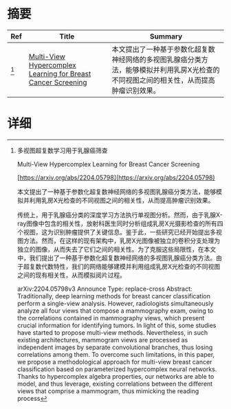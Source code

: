 # 摘要

| Ref | Title | Summary |
| --- | --- | --- |
| [^1] | [Multi-View Hypercomplex Learning for Breast Cancer Screening](https://arxiv.org/abs/2204.05798) | 本文提出了一种基于参数化超复数神经网络的多视图乳腺癌分类方法，能够模拟并利用乳房X光检查的不同视图之间的相关性，从而提高肿瘤识别效果。 |

# 详细

[^1]: 多视图超复数学习用于乳腺癌筛查

    Multi-View Hypercomplex Learning for Breast Cancer Screening

    [https://arxiv.org/abs/2204.05798](https://arxiv.org/abs/2204.05798)

    本文提出了一种基于参数化超复数神经网络的多视图乳腺癌分类方法，能够模拟并利用乳房X光检查的不同视图之间的相关性，从而提高肿瘤识别效果。

    

    传统上，用于乳腺癌分类的深度学习方法执行单视图分析。然而，由于乳腺X-ray图像中包含的相关性，放射科医生同时分析组成乳房X光摄影检查的所有四个视图，这为识别肿瘤提供了关键信息。鉴于此，一些研究已经开始提出多视图方法。然而，在这样的现有架构中，乳房X光图像被独立的卷积分支处理为独立的图像，从而失去了它们之间的相关性。为了克服这些局限性，在本文中，我们提出了一种基于参数化超复数神经网络的多视图乳腺癌分类方法。由于超复数代数特性，我们的网络能够建模并利用组成乳房X光检查的不同视图之间的现有相关性，从而模拟阅片过程。

    arXiv:2204.05798v3 Announce Type: replace-cross  Abstract: Traditionally, deep learning methods for breast cancer classification perform a single-view analysis. However, radiologists simultaneously analyze all four views that compose a mammography exam, owing to the correlations contained in mammography views, which present crucial information for identifying tumors. In light of this, some studies have started to propose multi-view methods. Nevertheless, in such existing architectures, mammogram views are processed as independent images by separate convolutional branches, thus losing correlations among them. To overcome such limitations, in this paper, we propose a methodological approach for multi-view breast cancer classification based on parameterized hypercomplex neural networks. Thanks to hypercomplex algebra properties, our networks are able to model, and thus leverage, existing correlations between the different views that comprise a mammogram, thus mimicking the reading process
    


